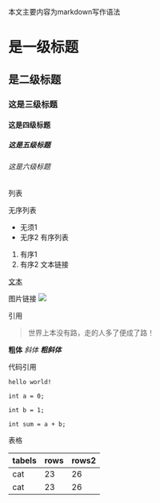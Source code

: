 
本文主要内容为markdown写作语法

# 是一级标题
## 是二级标题
### 这是三级标题
#### 这是四级标题
##### 这是五级标题
###### 这是六级标题

列表

无序列表
- 无须1
- 无序2
有序列表
1. 有序1
2. 有序2
文本链接

[文本](文本对应的链接)

图片链接
![](图片链接地址)

引用
>世界上本没有路，走的人多了便成了路！

**粗体** *斜体*
***粗斜体***

代码引用

`hello world!`

```
int a = 0;

int b = 1;

int sum = a + b;
```

表格

|tabels |rows |rows2|
|-------|-----|-----|
|cat    |23   |26   |
|cat    |23   |26   |
